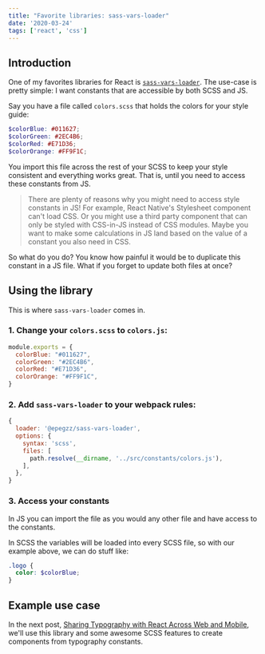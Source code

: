 ```yaml
---
title: "Favorite libraries: sass-vars-loader"
date: '2020-03-24'
tags: ['react', 'css']
---
```


## Introduction

One of my favorites libraries for React is [`sass-vars-loader`](https://github.com/epegzz/sass-vars-loader).
The use-case is pretty simple: I want constants that are accessible by both SCSS and JS.

Say you have a file called `colors.scss` that holds the colors for your style guide:

```scss
$colorBlue: #011627;
$colorGreen: #2EC4B6;
$colorRed: #E71D36;
$colorOrange: #FF9F1C;
```

You import this file across the rest of your SCSS to keep your style consistent and everything works great.
That is, until you need to access these constants from JS.

> There are plenty of reasons why you might need to access style constants in JS! 
> For example, React Native's Stylesheet component can't load CSS. Or you might use a third party component that can 
> only be styled with CSS-in-JS instead of CSS modules. Maybe you want to make some calculations in JS land based on
> the value of a constant you also need in CSS.

So what do you do? You know how painful it would be to duplicate this constant in a JS file.
What if you forget to update both files at once?

## Using the library

This is where `sass-vars-loader` comes in. 

### 1. Change your `colors.scss` to `colors.js`:

```js
module.exports = {
  colorBlue: "#011627",
  colorGreen: "#2EC4B6",
  colorRed: "#E71D36",
  colorOrange: "#FF9F1C",
}
```

### 2. Add `sass-vars-loader` to your webpack rules:

```js
{
  loader: '@epegzz/sass-vars-loader',
  options: {
    syntax: 'scss',
    files: [
      path.resolve(__dirname, '../src/constants/colors.js'),
    ],
  },
}
```

### 3. Access your constants

In JS you can import the file as you would any other file and have access to the constants.

In SCSS the variables will be loaded into every SCSS file, so with our example above, we can do stuff like:

```scss
.logo {
  color: $colorBlue;
}
```

## Example use case

In the next post, [Sharing Typography with React Across Web and Mobile](/posts/sharing-typography-react-native), we'll
use this library and some awesome SCSS features to create components from typography constants.
